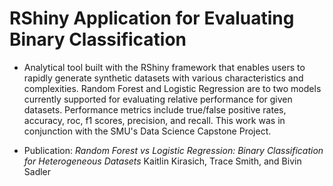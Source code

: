 # RShiny Application for Evaluating Binary Classification

- Analytical tool built with the RShiny framework that enables users to rapidly generate synthetic datasets with various characteristics and complexities. Random Forest and Logistic Regression are to two models currently supported for evaluating relative performance for given datasets. Performance metrics include true/false positive rates, accuracy, roc, f1 scores, precision, and recall. This work was in conjunction with the SMU's Data Science Capstone Project. 

- Publication: *Random Forest vs Logistic Regression: Binary Classification for Heterogeneous Datasets*
Kaitlin Kirasich, Trace Smith, and Bivin Sadler
